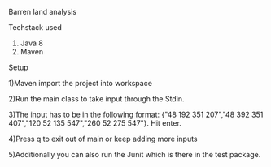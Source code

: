 Barren land analysis

Techstack used
1) Java 8 
2) Maven

Setup

1)Maven import the project into workspace

2)Run the main class to take input through the Stdin. 

3)The input has to be in the following format: {"48 192 351 207","48 392 351 407","120 52 135 547","260 52 275 547"}. Hit enter.

4)Press q to exit out of main or keep adding more inputs

5)Additionally you can also run the Junit which is there in the test package. 
